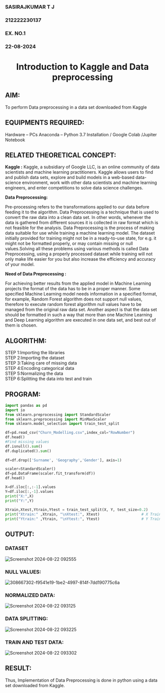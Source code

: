 <H3>SASIRAJKUMAR T J</H3>
<H3>212222230137</H3>
<H3>EX. NO.1</H3>
<H3>22-08-2024</H3>
<H1 ALIGN =CENTER> Introduction to Kaggle and Data preprocessing</H1>

## AIM:

To perform Data preprocessing in a data set downloaded from Kaggle

## EQUIPMENTS REQUIRED:
Hardware – PCs
Anaconda – Python 3.7 Installation / Google Colab /Jupiter Notebook

## RELATED THEORETICAL CONCEPT:

**Kaggle :**
Kaggle, a subsidiary of Google LLC, is an online community of data scientists and machine learning practitioners. Kaggle allows users to find and publish data sets, explore and build models in a web-based data-science environment, work with other data scientists and machine learning engineers, and enter competitions to solve data science challenges.

**Data Preprocessing:**

Pre-processing refers to the transformations applied to our data before feeding it to the algorithm. Data Preprocessing is a technique that is used to convert the raw data into a clean data set. In other words, whenever the data is gathered from different sources it is collected in raw format which is not feasible for the analysis.
Data Preprocessing is the process of making data suitable for use while training a machine learning model. The dataset initially provided for training might not be in a ready-to-use state, for e.g. it might not be formatted properly, or may contain missing or null values.Solving all these problems using various methods is called Data Preprocessing, using a properly processed dataset while training will not only make life easier for you but also increase the efficiency and accuracy of your model.

**Need of Data Preprocessing :**

For achieving better results from the applied model in Machine Learning projects the format of the data has to be in a proper manner. Some specified Machine Learning model needs information in a specified format, for example, Random Forest algorithm does not support null values, therefore to execute random forest algorithm null values have to be managed from the original raw data set.
Another aspect is that the data set should be formatted in such a way that more than one Machine Learning and Deep Learning algorithm are executed in one data set, and best out of them is chosen.


## ALGORITHM:
STEP 1:Importing the libraries<BR>
STEP 2:Importing the dataset<BR>
STEP 3:Taking care of missing data<BR>
STEP 4:Encoding categorical data<BR>
STEP 5:Normalizing the data<BR>
STEP 6:Splitting the data into test and train<BR>

##  PROGRAM:
```python
import pandas as pd                                                 
import io
from sklearn.preprocessing import StandardScaler
from sklearn.preprocessing import MinMaxScaler
from sklearn.model_selection import train_test_split

df=pd.read_csv("Churn_Modelling.csv",index_col="RowNumber")         
df.head()
#Find missing values
df.isnull().sum()
df.duplicated().sum()
           
df=df.drop(['Surname', 'Geography','Gender'], axis=1)

scaler=StandardScaler()                                             
df=pd.DataFrame(scaler.fit_transform(df))
df.head()

X=df.iloc[:,:-1].values
Y=df.iloc[:,-1].values                     
print("X:",X)
print("Y:",Y)
        
Xtrain,Xtest,Ytrain,Ytest = train_test_split(X, Y, test_size=0.2)
print("Xtrain:" ,Xtrain, "\nXtest:", Xtest)                   # X Train and Test
print("Ytrain:" ,Ytrain, "\nYtest:", Ytest)                   # Y Train and Test                  
```


## OUTPUT:
### DATASET
![Screenshot 2024-08-22 092555](https://github.com/user-attachments/assets/df8f9be5-a7a4-408a-a17b-a6e2163e40d2)

### NULL VALUES:
![308667302-f9541e19-1be2-4997-814f-7dd190775c6a](https://github.com/user-attachments/assets/670aaf2f-11c6-4297-a646-0768158de34d)


### NORMALIZED DATA:
![Screenshot 2024-08-22 093125](https://github.com/user-attachments/assets/a9c1223b-3115-4ff9-a52a-fa22199ccc02)


### DATA SPLITTING:
![Screenshot 2024-08-22 093225](https://github.com/user-attachments/assets/452dcaff-9034-4d6b-8f49-b7fd891320e7)


### TRAIN AND TEST DATA:
![Screenshot 2024-08-22 093302](https://github.com/user-attachments/assets/22ad7a0c-7f62-4696-842b-d6decbd9f182)



## RESULT:
Thus, Implementation of Data Preprocessing is done in python  using a data set downloaded from Kaggle.


